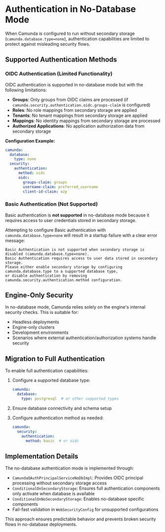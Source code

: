 # Authentication in No-Database Mode

When Camunda is configured to run without secondary storage (`camunda.database.type=none`), authentication capabilities are limited to protect against misleading security flows.

## Supported Authentication Methods

### OIDC Authentication (Limited Functionality)

OIDC authentication is supported in no-database mode but with the following limitations:

- **Groups**: Only groups from OIDC claims are processed (if `camunda.security.authentication.oidc.groups-claim` is configured)
- **Roles**: No role mappings from secondary storage are applied  
- **Tenants**: No tenant mappings from secondary storage are applied
- **Mappings**: No identity mappings from secondary storage are processed
- **Authorized Applications**: No application authorization data from secondary storage

**Configuration Example:**
```yaml
camunda:
  database:
    type: none
  security:
    authentication:
      method: oidc
      oidc:
        groups-claim: groups
        username-claim: preferred_username
        client-id-claim: azp
```

### Basic Authentication (Not Supported)

Basic authentication is **not supported** in no-database mode because it requires access to user credentials stored in secondary storage.

Attempting to configure Basic authentication with `camunda.database.type=none` will result in a startup failure with a clear error message:

```
Basic Authentication is not supported when secondary storage is disabled (camunda.database.type=none). 
Basic Authentication requires access to user data stored in secondary storage. 
Please either enable secondary storage by configuring camunda.database.type to a supported database type, 
or disable authentication by removing camunda.security.authentication.method configuration.
```

## Engine-Only Security

In no-database mode, Camunda relies solely on the engine's internal security checks. This is suitable for:

- Headless deployments
- Engine-only clusters  
- Development environments
- Scenarios where external authentication/authorization systems handle security

## Migration to Full Authentication

To enable full authentication capabilities:

1. Configure a supported database type:
   ```yaml
   camunda:
     database:
       type: postgresql  # or other supported types
   ```

2. Ensure database connectivity and schema setup

3. Configure authentication method as needed:
   ```yaml
   camunda:
     security:
       authentication:
         method: basic  # or oidc
   ```

## Implementation Details

The no-database authentication mode is implemented through:

- `CamundaOAuthPrincipalServiceNoDbImpl`: Provides OIDC principal processing without secondary storage access
- `ConditionalOnSecondaryStorage`: Ensures full authentication components only activate when database is available
- `ConditionalOnNoSecondaryStorage`: Enables no-database specific components
- Fail-fast validation in `WebSecurityConfig` for unsupported configurations

This approach ensures predictable behavior and prevents broken security flows in no-database deployments.